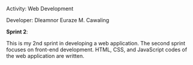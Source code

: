 Activity: Web Development 

Developer: Dleamnor Euraze M. Cawaling

**Sprint 2**:

This is my 2nd sprint in developing a web application. The second sprint focuses on front-end development. HTML, CSS, and JavaScript codes of the web application are written. 
